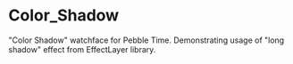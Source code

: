 # Color_Shadow
"Color Shadow" watchface for Pebble Time. Demonstrating usage of "long shadow" effect from EffectLayer library.
